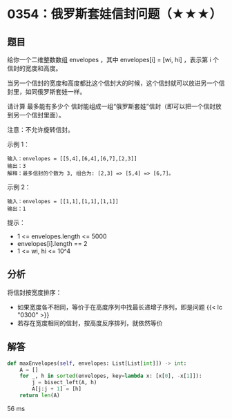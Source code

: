 # 0354：俄罗斯套娃信封问题（★★★）


## 题目

给你一个二维整数数组 envelopes ，其中 envelopes[i] = [wi, hi] ，表示第 i 个信封的宽度和高度。

当另一个信封的宽度和高度都比这个信封大的时候，这个信封就可以放进另一个信封里，如同俄罗斯套娃一样。

请计算 最多能有多少个 信封能组成一组“俄罗斯套娃”信封（即可以把一个信封放到另一个信封里面）。

注意：不允许旋转信封。

 
示例 1：
    
    输入：envelopes = [[5,4],[6,4],[6,7],[2,3]]
    输出：3
    解释：最多信封的个数为 3, 组合为: [2,3] => [5,4] => [6,7]。

示例 2：
    
    输入：envelopes = [[1,1],[1,1],[1,1]]
    输出：1

提示：
- 1 <= envelopes.length <= 5000
- envelopes[i].length == 2
- 1 <= wi, hi <= 10^4 

## 分析

将信封按宽度排序：
- 如果宽度各不相同，等价于在高度序列中找最长递增子序列，即是问题 {{< lc "0300" >}} 
- 若存在宽度相同的信封，按高度反序排列，就依然等价

## 解答

```python
def maxEnvelopes(self, envelopes: List[List[int]]) -> int:
    A = []
    for _, h in sorted(envelopes, key=lambda x: [x[0], -x[1]]):
        j = bisect_left(A, h)
        A[j:j + 1] = [h]
    return len(A)
```
56 ms

